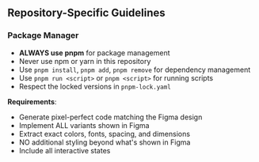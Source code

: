 
## Repository-Specific Guidelines

### Package Manager
- **ALWAYS use pnpm** for package management
- Never use npm or yarn in this repository
- Use `pnpm install`, `pnpm add`, `pnpm remove` for dependency management
- Use `pnpm run <script>` or `pnpm <script>` for running scripts
- Respect the locked versions in `pnpm-lock.yaml`

**Requirements**:
- Generate pixel-perfect code matching the Figma design
- Implement ALL variants shown in Figma
- Extract exact colors, fonts, spacing, and dimensions
- NO additional styling beyond what's shown in Figma
- Include all interactive states 
